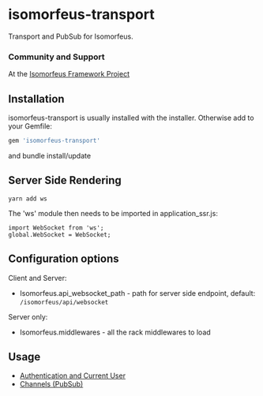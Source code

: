 # isomorfeus-transport

Transport and PubSub for Isomorfeus.

### Community and Support
At the [Isomorfeus Framework Project](http://isomorfeus.com) 

## Installation
isomorfeus-transport is usually installed with the installer.
Otherwise add to your Gemfile:
```ruby
gem 'isomorfeus-transport'
```
and bundle install/update

## Server Side Rendering
`yarn add ws`

The 'ws' module then needs to be imported in application_ssr.js:
```
import WebSocket from 'ws';
global.WebSocket = WebSocket;
```

## Configuration options

Client and Server:
- Isomorfeus.api_websocket_path - path for server side endpoint, default: `/isomorfeus/api/websocket`

Server only:
- Isomorfeus.middlewares - all the rack middlewares to load

## Usage

- [Authentication and Current User](https://github.com/isomorfeus/isomorfeus-project/blob/master/ruby/isomorfeus-policy/docs/authentication.md)
- [Channels (PubSub)](https://github.com/isomorfeus/isomorfeus-project/blob/master/ruby/isomorfeus-policy/docs/channels.md)
